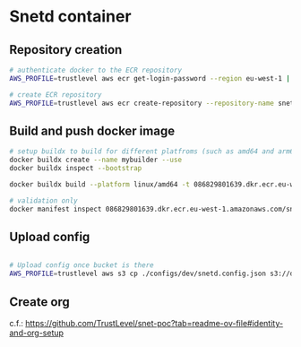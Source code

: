 # Snetd container

## Repository creation

```bash
# authenticate docker to the ECR repository
AWS_PROFILE=trustlevel aws ecr get-login-password --region eu-west-1 | docker login --username AWS --password-stdin 086829801639.dkr.ecr.eu-west-1.amazonaws.com

# create ECR repository
AWS_PROFILE=trustlevel aws ecr create-repository --repository-name snetd --region eu-west-1
```

## Build and push docker image

```bash
# setup buildx to build for different platfroms (such as amd64 and arm64)
docker buildx create --name mybuilder --use
docker buildx inspect --bootstrap

docker buildx build --platform linux/amd64 -t 086829801639.dkr.ecr.eu-west-1.amazonaws.com/snetd:latest --push .

# validation only
docker manifest inspect 086829801639.dkr.ecr.eu-west-1.amazonaws.com/snetd:latest
```

## Upload config

```bash

# Upload config once bucket is there
AWS_PROFILE=trustlevel aws s3 cp ./configs/dev/snetd.config.json s3://dev-snetd-config/snetd.config.json

```

## Create org

 c.f.: https://github.com/TrustLevel/snet-poc?tab=readme-ov-file#identity-and-org-setup
